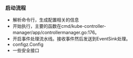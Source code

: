 
### 启动流程

* 解析命令行，生成配置相关的信息
* 开始执行，主要的函数在cmd/kube-controller-manager/app/controllermanager.go:176。 
* 开启事件处理流水线。接收事件然后发送到EventSink处理。
* configz.Config
* 一些安全接口